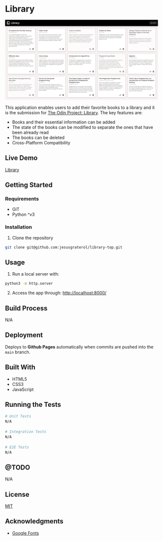 # Library

![Library](./readme-assets/screenshot-01.png)

This application enables users to add their favorite books to a library and it is the submission for [The Odin Project: Library](https://www.theodinproject.com/lessons/node-path-javascript-library). The key features are:

- Books and their essential information can be added
- The state of the books can be modified to separate the ones that have been already read
- The books can be deleted
- Cross-Platform Compatibility





## Live Demo

[Library](https://jesusgraterol.github.io/library-top/)





## Getting Started

### Requirements

- GIT
- Python ^v3

### Installation

1) Clone the repository
```bash
git clone git@github.com:jesusgraterol/library-top.git
```





## Usage

1) Run a local server with:

```bash
python3 -m http.server
```

2) Access the app through: [http://localhost:8000/](http://localhost:8000/)




## Build Process

N/A





## Deployment

Deploys to **Github Pages** automatically when commits are pushed into the `main` branch.






## Built With

- HTML5
- CSS3
- JavaScript





## Running the Tests

```bash
# Unit Tests
N/A

# Integration Tests
N/A

# E2E Tests
N/A
```





## @TODO

N/A





## License

[MIT](https://choosealicense.com/licenses/mit/)





## Acknowledgments

- [Google Fonts](https://fonts.google.com/icons)